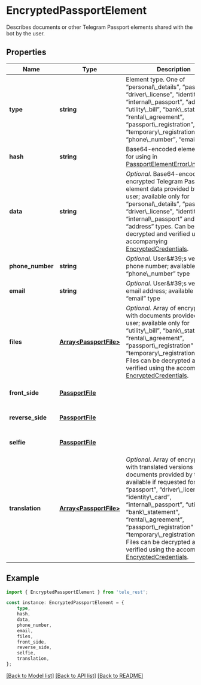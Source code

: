 # EncryptedPassportElement

Describes documents or other Telegram Passport elements shared with the bot by the user.

## Properties

Name | Type | Description | Notes
------------ | ------------- | ------------- | -------------
**type** | **string** | Element type. One of “personal\\_details”, “passport”, “driver\\_license”, “identity\\_card”, “internal\\_passport”, “address”, “utility\\_bill”, “bank\\_statement”, “rental\\_agreement”, “passport\\_registration”, “temporary\\_registration”, “phone\\_number”, “email”. | [default to undefined]
**hash** | **string** | Base64-encoded element hash for using in [PassportElementErrorUnspecified](https://core.telegram.org/bots/api/#passportelementerrorunspecified) | [default to undefined]
**data** | **string** | *Optional*. Base64-encoded encrypted Telegram Passport element data provided by the user; available only for “personal\\_details”, “passport”, “driver\\_license”, “identity\\_card”, “internal\\_passport” and “address” types. Can be decrypted and verified using the accompanying [EncryptedCredentials](https://core.telegram.org/bots/api/#encryptedcredentials). | [optional] [default to undefined]
**phone_number** | **string** | *Optional*. User\&#39;s verified phone number; available only for “phone\\_number” type | [optional] [default to undefined]
**email** | **string** | *Optional*. User\&#39;s verified email address; available only for “email” type | [optional] [default to undefined]
**files** | [**Array&lt;PassportFile&gt;**](PassportFile.md) | *Optional*. Array of encrypted files with documents provided by the user; available only for “utility\\_bill”, “bank\\_statement”, “rental\\_agreement”, “passport\\_registration” and “temporary\\_registration” types. Files can be decrypted and verified using the accompanying [EncryptedCredentials](https://core.telegram.org/bots/api/#encryptedcredentials). | [optional] [default to undefined]
**front_side** | [**PassportFile**](PassportFile.md) |  | [optional] [default to undefined]
**reverse_side** | [**PassportFile**](PassportFile.md) |  | [optional] [default to undefined]
**selfie** | [**PassportFile**](PassportFile.md) |  | [optional] [default to undefined]
**translation** | [**Array&lt;PassportFile&gt;**](PassportFile.md) | *Optional*. Array of encrypted files with translated versions of documents provided by the user; available if requested for “passport”, “driver\\_license”, “identity\\_card”, “internal\\_passport”, “utility\\_bill”, “bank\\_statement”, “rental\\_agreement”, “passport\\_registration” and “temporary\\_registration” types. Files can be decrypted and verified using the accompanying [EncryptedCredentials](https://core.telegram.org/bots/api/#encryptedcredentials). | [optional] [default to undefined]

## Example

```typescript
import { EncryptedPassportElement } from 'tele_rest';

const instance: EncryptedPassportElement = {
    type,
    hash,
    data,
    phone_number,
    email,
    files,
    front_side,
    reverse_side,
    selfie,
    translation,
};
```

[[Back to Model list]](../README.md#documentation-for-models) [[Back to API list]](../README.md#documentation-for-api-endpoints) [[Back to README]](../README.md)

